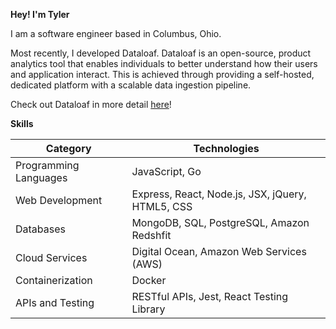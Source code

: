 **Hey! I'm Tyler**

I am a software engineer based in Columbus, Ohio. 

Most recently, I developed Dataloaf. Dataloaf is an open-source, product analytics tool that enables individuals to better understand how their users and application interact. This is achieved through providing a self-hosted, dedicated platform with a scalable data ingestion pipeline. 

Check out Dataloaf in more detail [here](https://data-loaf.com/)!

**Skills**

| Category | Technologies |
| --- | --- |
| Programming Languages | JavaScript, Go |
| Web Development | Express, React, Node.js, JSX, jQuery, HTML5, CSS |
| Databases | MongoDB, SQL, PostgreSQL, Amazon Redshfit |
| Cloud Services | Digital Ocean, Amazon Web Services (AWS) |
| Containerization | Docker |
| APIs and Testing | RESTful APIs, Jest, React Testing Library |

<!--
**tyler-wenzel/tyler-wenzel** is a ✨ _special_ ✨ repository because its `README.md` (this file) appears on your GitHub profile.

Here are some ideas to get you started:

- 🔭 I’m currently working on ...
- 🌱 I’m currently learning ...
- 👯 I’m looking to collaborate on ...
- 🤔 I’m looking for help with ...
- 💬 Ask me about ...
- 📫 How to reach me: ...
- 😄 Pronouns: ...
- ⚡ Fun fact: ...
-->
